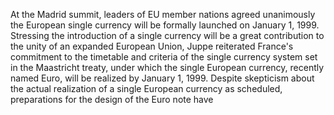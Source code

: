 At the Madrid summit, leaders of EU member nations agreed unanimously the European single currency will be formally launched on January 1, 1999.
Stressing the introduction of a single currency will be a great contribution to the unity of an expanded European Union, Juppe reiterated France's commitment to the timetable and criteria of the single currency system set in the Maastricht treaty, under which the single European currency, recently named Euro, will be realized by January 1, 1999.
Despite skepticism about the actual realization of a single European currency as scheduled, preparations for the design of the Euro note have
